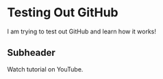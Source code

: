 # Testing Out GitHub

I am trying to test out GitHub and learn how it works! 


## Subheader

Watch tutorial on YouTube.